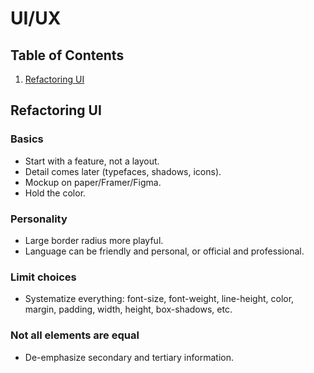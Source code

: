 # UI/UX

## Table of Contents
1. [Refactoring UI](https://refactoringui.com)

## Refactoring UI
### Basics
* Start with a feature, not a layout.
* Detail comes later (typefaces, shadows, icons). 
* Mockup on paper/Framer/Figma.
* Hold the color.

### Personality
* Large border radius more playful.
* Language can be friendly and personal, or official and professional.

### Limit choices
* Systematize everything: font-size, font-weight, line-height, color, margin, padding, width, height, box-shadows, etc.

### Not all elements are equal
* De-emphasize secondary and tertiary information.